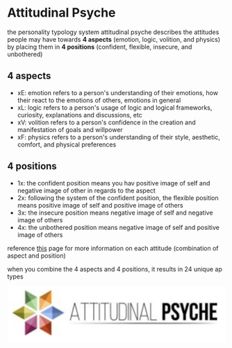 # Attitudinal Psyche
the personality typology system attitudinal psyche describes the attitudes people may have towards **4 aspects** (emotion, logic, volition, and physics) by placing them in **4 positions** (confident, flexible, insecure, and unbothered)

## 4 aspects
- xE: emotion refers to a person's understanding of their emotions, how their react to the emotions of others, emotions in general
- xL: logic refers to a person's usage of logic and logical frameworks, curiosity, explanations and discussions, etc
- xV: volition refers to a person's confidence in the creation and manifestation of goals and willpower
- xF: physics refers to a person's understanding of their style, aesthetic, comfort, and physical preferences

## 4 positions
- 1x: the confident position means you hav positive image of self and negative image of other in regards to the aspect
- 2x: following the system of the confident position, the flexible position means positive image of self and positive image of others
- 3x: the insecure position means negative image of self and negative image of others
- 4x: the unbothered position means negative image of self and positive image of others

reference [this](https://www.attitudinalpsyche.com/attitudes/) page for more information on each attitude (combination of aspect and position)

when you combine the 4 aspects and 4 positions, it results in 24 unique ap types 

![Image](attitudinal-psyche.png)
